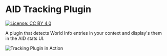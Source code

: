 # AID Tracking Plugin

[![License: CC BY 4.0](https://img.shields.io/badge/License-CC%20BY%204.0-lightgrey.svg)](https://creativecommons.org/licenses/by/4.0/)

A plugin that detects World Info entries in your context and display's them in the AID stats UI.

![Tracking Plugin in Action](https://cdn.discordapp.com/attachments/717764081058185316/817918617806307368/unknown.png)
